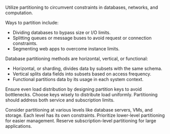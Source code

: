 

Utilize partitioning to circumvent constraints in databases, networks, and computation. 

Ways to partition include:

- Dividing databases to bypass size or I/O limits.
- Splitting queues or message buses to avoid request or connection constraints.
- Segmenting web apps to overcome instance limits.

Database partitioning methods are horizontal, vertical, or functional:

- Horizontal, or sharding, divides data by subsets with the same schema.
- Vertical splits data fields into subsets based on access frequency.
- Functional partitions data by its usage in each system context.

Ensure even load distribution by designing partition keys to avoid bottlenecks. Choose keys wisely to distribute load uniformly. Partitioning should address both service and subscription limits.

Consider partitioning at various levels like database servers, VMs, and storage. Each level has its own constraints. Prioritize lower-level partitioning for easier management. Reserve subscription-level partitioning for large applications.